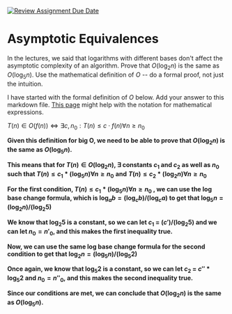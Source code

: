 [![Review Assignment Due Date](https://classroom.github.com/assets/deadline-readme-button-24ddc0f5d75046c5622901739e7c5dd533143b0c8e959d652212380cedb1ea36.svg)](https://classroom.github.com/a/fbkbKZ5N)
# Asymptotic Equivalences

In the lectures, we said that logarithms with different bases don't affect the
asymptotic complexity of an algorithm. Prove that $O(\log_{2} n)$ is the same as
$O(\log_{5} n)$. Use the mathematical definition of $O$ -- do a formal proof,
not just the intuition.

I have started with the formal definition of $O$ below. Add your answer to this
markdown file. [This
page](https://docs.github.com/en/get-started/writing-on-github/working-with-advanced-formatting/writing-mathematical-expressions)
might help with the notation for mathematical expressions.

$T(n) \in O(f(n)) \iff \exists c, n_0: T(n) \leq c \cdot f(n) \forall n \geq n_0$

**Given this definition for big O, we need to be able to prove that $O(\log_{2} n)$ is the same as $O(\log_{5} n)$.**

**This means that for $T(n) \in O(\log_{2} n)$, $\exists$ constants $c_1$ and $c_2$ as well as $n_0$ such that $T(n) \leq c_1 * (\log_{5} n) \forall n\geq n_0$**
**and**
**$T(n) \leq c_2 * (\log_{2} n) \forall n\geq n_0$**

**For the first condition, $T(n) \leq c_1 * (\log_{5} n) \forall n\geq n_0$ , we can use the log base change formula, which is $\log_{a} b = (\log_{c} b)/(\log_{c} a)$ to get that $\log_{5} n = (\log_{2} n)/(\log_{2} 5)$**

**We know that $\log_{2} 5$ is a constant, so we can let $c_1$ = $(c')/(\log_{2} 5)$ and we can let $n_0 = n'_0$, and this makes the first inequality true.**

**Now, we can use the same log base change formula for the second condition to get that $\log_{2} n = (\log_{5} n)/(\log_{5} 2)$**

**Once again, we know that $\log_{5} 2$ is a constant, so we can let $c_2$ = $c'' * \log_{5} 2$ and $n_0 = n''_0$, and this makes the second inequality true.**

**Since our conditions are met, we can conclude that $O(\log_{2} n)$ is the same as $O(\log_{5} n)$.**
